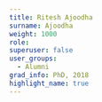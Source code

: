 ```yaml
---
title: Ritesh Ajoodha
surname: Ajoodha
weight: 1000
role:
superuser: false
user_groups:
  - Alumni
grad_info: PhD, 2018
highlight_name: true
---
```

